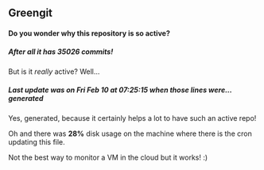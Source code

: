## Greengit

#### Do you wonder why this repository is so active?

##### After all it has 35026 commits!

But is it *really* active? Well...

##### Last update was on Fri Feb 10 at 07:25:15 when those lines were... generated

Yes, generated, because it certainly helps a lot to have such an active repo!

Oh and there was **28%** disk usage on the machine
where there is the cron updating this file.

Not the best way to monitor a VM in the cloud but it works! :)
